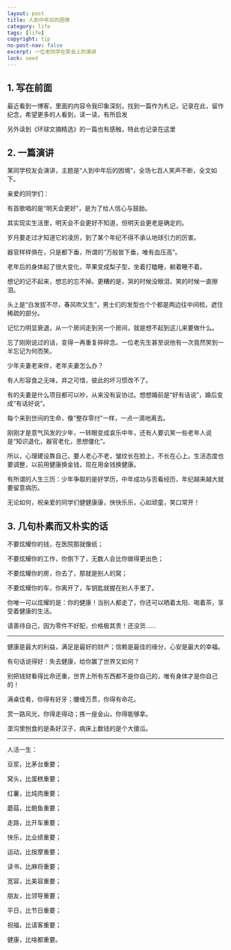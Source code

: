 ```yaml
---
layout: post
title: 人到中年后的困境
category: life
tags: [life]
copyright: tip
no-post-nav: false
excerpt: 一位老同学在聚会上的演讲
lock: need
---
```

## 1. 写在前面

最近看到一博客，里面的内容令我印象深刻，找到一篇作为札记，记录在此，留作纪念，希望更多的人看到，读一读，有所启发

另外读到《环球文摘精选》的一篇也有感触，特此也记录在这里

## 2. 一篇演讲

某同学校友会演讲，主题是“人到中年后的困境”，全场七百人笑声不断，全文如下。

亲爱的同学们：

有首歌唱的是“明天会更好”，是为了给人信心与鼓励。

其实现实生活里，明天会不会更好不知道，但明天会更老是确定的。

岁月要走过才知道它的凌厉，到了某个年纪不得不承认地球引力的厉害。

器官样样俱在，只是都下垂，所谓的“万般皆下垂，唯有血压高”。

老年后的身体起了很大变化，苹果变成梨子型，坐着打瞌睡，躺着睡不着。

想记的记不起来，想忘的忘不掉。更糟的是，哭的时候没眼泪，笑的时候一直擦泪。

头上是“白发拔不尽，春风吹又生”，男士们的发型也个个都是两边往中间梳，遮住稀疏的部分。

记忆力明显衰退，从一个房间走到另一个房间，就是想不起到这儿来要做什么。

忘了刚刚说过的话，变得一再重复碎碎念。一位老先生甚至说他有一次竟然笑到一半忘记为何而笑。

少年夫妻老来伴，老年夫妻怎么办？

有人形容食之无味，弃之可惜，彼此的坏习惯改不了。

有的夫妻是什么项目都可以吵，从来没有妥协过。想想婚前是“好有话说”，婚后变成“有话好说”。

每个来到世间的生命，像“整存零付”一样，一点一滴地离去。

刚刚才是意气风发的少年，一转眼变成哀乐中年，还有人要讥笑一些老年人说是“知识退化，器官老化，思想僵化”。

所以，心理建设靠自己，要人老心不老，皱纹长在脸上，不长在心上。生活态度也要调整，以前用健康换金钱，现在用金钱换健康。

有所谓的人生三历：少年争取的是好学历，中年成功与否看经历，年纪越来越大就要留意病历。

无论如何，祝亲爱的同学们健健康康，快快乐乐，心如顽童，笑口常开！

## 3. 几句朴素而又朴实的话

不要炫耀你的钱，在医院那就像纸；

不要炫耀你的工作，你倒下了，无数人会比你做得更出色；

不要炫耀你的房，你去了，那就是别人的窝；

不要炫耀你的车，你离开了，车钥匙就握在别人手里了。

你唯一可以炫耀的是：你的健康！当别人都走了，你还可以晒着太阳、喝着茶，享受着健康的生活。

请善待自己，因为零件不好配，价格极其贵！还没货……

------

健康是最大的利益，满足是最好的财产；信赖是最佳的缘分，心安是最大的幸福。

有句话说得好：失去健康，给你赢了世界又如何？

别把钱财看得比命还重，世界上所有东西都不是你自己的，唯有身体才是你自己的！

满桌佳肴，你得有好牙；腰缠万贯，你得有命花。

赏一路风光，你得走得动；拣一座金山，你得能够拿。

垄沟里刨食的是条好汉子，病床上数钱的是个大傻瓜。

------

人活一生：

豆浆，比茅台重要；

窝头，比蛋糕重要；

红薯，比炖肉重要；

蘑菇，比鲍鱼重要；

走路，比开车重要；

快乐，比业绩重要；

运动，比按摩重要；

读书，比麻将重要；

宽容，比美容重要；

朋友，比领导重要；

平日，比节日重要；

祝福，比请客重要；

健康，比啥都重要。
